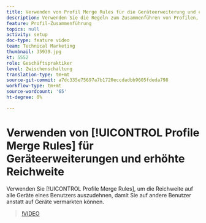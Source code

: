 ```yaml
---
title: Verwenden von Profil Merge Rules für die Geräteerweiterung und eine höhere Reichweite
description: Verwenden Sie die Regeln zum Zusammenführen von Profilen, um die Reichweite auf alle Geräte eines Benutzers auszudehnen, sodass Sie auf andere Geräte und nicht auf Geräte vermarkten können.
feature: Profil-Zusammenführung
topics: null
activity: setup
doc-type: feature video
team: Technical Marketing
thumbnail: 35939.jpg
kt: 5552
role: Geschäftspraktiker
level: Zwischenschaltung
translation-type: tm+mt
source-git-commit: a7dc335e75697a7b1720eccdadbb9605fdeda798
workflow-type: tm+mt
source-wordcount: '65'
ht-degree: 0%

---
```



# Verwenden von [!UICONTROL Profile Merge Rules] für Geräteerweiterungen und erhöhte Reichweite

Verwenden Sie [!UICONTROL Profile Merge Rules], um die Reichweite auf alle Geräte eines Benutzers auszudehnen, damit Sie auf andere Benutzer anstatt auf Geräte vermarkten können.

>[!VIDEO](https://video.tv.adobe.com/v/35939/?quality=12&learn=on)
